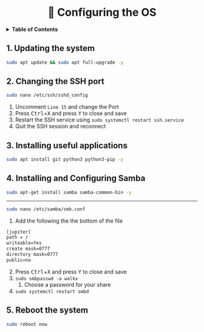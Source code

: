 <h1 align="center">
  📝 Configuring the OS
</h1>

<details>
<summary><b>Table of Contents</b></summary>

- [1. Updating the system](#1-updating-the-system)
- [2. Changing the SSH port](#2-changing-the-ssh-port)
- [3. Installing useful applications](#3-installing-useful-applications)
- [4. Installing and Configuring Samba](#4-installing-and-configuring-samba)
- [5. Reboot the system](#5-reboot-the-system)

</details>

## 1. Updating the system
```bash
sudo apt update && sudo apt full-upgrade -y
```

## 2. Changing the SSH port
```bash
sudo nano /etc/ssh/sshd_config
```

1. Uncomment `Line 15` and change the Port
2. Press <kbd>Ctrl</kbd>+<kbd>X</kbd> and press <kbd>Y</kbd> to close and save
3. Restart the SSH service using `sudo systemctl restart ssh.service`
4. Quit the SSH session and reconnect

## 3. Installing useful applications
```bash
sudo apt install git python3 python3-pip -y
```

## 4. Installing and Configuring Samba

```bash
sudo apt-get install samba samba-common-bin -y
```
---

```bash
sudo nano /etc/samba/smb.conf
```

1. Add the following the the bottom of the file
```txt
[jupiter]
path = /
writeable=Yes
create mask=0777
directory mask=0777
public=no
```
2. Press <kbd>Ctrl</kbd>+<kbd>X</kbd> and press <kbd>Y</kbd> to close and save
3. `sudo smbpasswd -a walkx`
   1. Choose a password for your share
4. `sudo systemctl restart smbd`

## 5. Reboot the system
```bash
sudo reboot now
```
